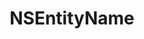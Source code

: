 ﻿---
uid: crmscript_ref_NSEntityName
title: NSEntityName
intellisense: Void.NSEntityName
keywords: NSEntityName
so.topic: reference
---
